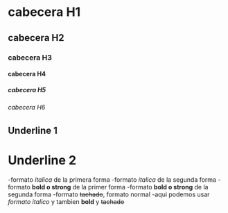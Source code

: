 # cabecera H1
## cabecera H2
### cabecera H3
#### cabecera H4
##### cabecera H5
###### cabecera H6

Underline 1
-----------

Underline 2
===========

-formato *italica* de la primera forma
-formato _italica_ de la segunda forma
-formato **bold o strong** de la primer forma
-formato __bold o strong__ de la segunda forma
-formato ~~tachado~~, formato normal
-aqui podemos usar *formato italico* y tambien **bold** y ~~tachado~~